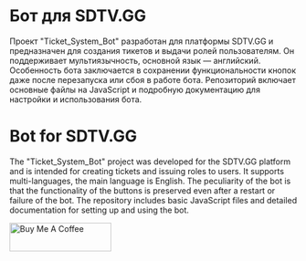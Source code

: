 # Бот для SDTV.GG

Проект "Ticket_System_Bot" разработан для платформы SDTV.GG и предназначен для создания тикетов и выдачи ролей пользователям. Он поддерживает мультиязычность, основной язык — английский. Особенность бота заключается в сохранении функциональности кнопок даже после перезапуска или сбоя в работе бота. Репозиторий включает основные файлы на JavaScript и подробную документацию для настройки и использования бота.

# Bot for SDTV.GG

The "Ticket_System_Bot" project was developed for the SDTV.GG platform and is intended for creating tickets and issuing roles to users. It supports multi-languages, the main language is English. The peculiarity of the bot is that the functionality of the buttons is preserved even after a restart or failure of the bot. The repository includes basic JavaScript files and detailed documentation for setting up and using the bot.


<a href="https://www.buymeacoffee.com/uximy" target="_blank"><img src="https://cdn.buymeacoffee.com/buttons/v2/default-yellow.png" alt="Buy Me A Coffee" style="height: 50px !important;width: 178px !important;" ></a>
